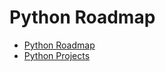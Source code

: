 # Python Roadmap

- [Python Roadmap](python-roadmap.md)
- [Python Projects](python-roadmap-projects.md)